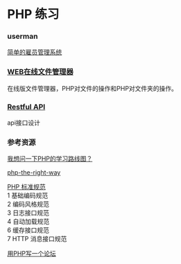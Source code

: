 PHP 练习
=======


### userman
[简单的雇员管理系统](http://blog.51cto.com/xxlixin1993/1581996)  

### [WEB在线文件管理器](https://www.imooc.com/learn/94)
在线版文件管理器，PHP对文件的操作和PHP对文件夹的操作。

### [Restful API](/restfulapi/README.md) 
api接口设计



### 参考资源

[我想问一下PHP的学习路线图？](https://www.zhihu.com/question/27170424)  

[php-the-right-way](https://laravel-china.github.io/php-the-right-way/)  

[PHP 标准规范](https://psr.phphub.org/)  
1	基础编码规范  	
2	编码风格规范  	
3	日志接口规范  	
4	自动加载规范  	
6	缓存接口规范  	
7	HTTP 消息接口规范  	  


[用PHP写一个论坛](http://phpbook.phpxy.com/34745) 

 